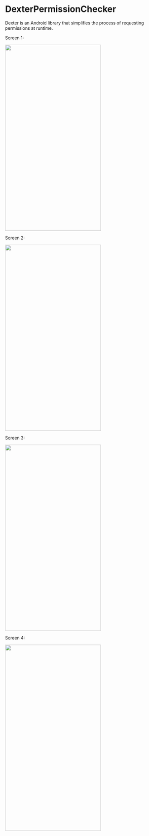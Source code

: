 # DexterPermissionChecker
Dexter is an Android library that simplifies the process of requesting permissions at runtime.

Screen 1:

<img src="https://user-images.githubusercontent.com/31159892/44618229-a6618a00-a88f-11e8-8f76-b41167bdb916.png" width="310" height="600">

Screen 2:

<img src="https://user-images.githubusercontent.com/31159892/44618230-a8c3e400-a88f-11e8-96aa-a9b77e3c6887.png" width="310" height="600">

Screen 3:

<img src="https://user-images.githubusercontent.com/31159892/44618231-ab263e00-a88f-11e8-90c6-0971e31facb8.png" width="310" height="600">

Screen 4:

<img src="https://user-images.githubusercontent.com/31159892/44618233-acf00180-a88f-11e8-9ceb-b3105caac152.png" width="310" height="600">
